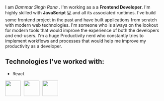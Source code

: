 I am  <i>Dammar Singh Rana </i>. I'm working as a a <b> Frontend Developer</b>. I'm highly skilled with <b>JavaScript</b>  💻 and all its associated runtimes. I've build some frontend  project in the past and have built applications from scratch with modern web technologies. I'm someone who is always on the lookout for modern tools that would improve the experience of both the developers and end-users. I'm a huge Productivity nerd who constantly tries to implement workflows and processes that would help me improve my productivity as a developer.

## Technologies I've worked with:
<ul>
  <li>React</li>
</ul>
<div style="display:flex; gap:10px">
<img src="https://upload.wikimedia.org/wikipedia/commons/thumb/a/a7/React-icon.svg/2300px-React-icon.svg.png" width=50 height=50/>
<img src="https://camo.githubusercontent.com/35ea0e8b4fba4bc12f903e1571b8cada6d7ecd2e7604063609593e32fd868502/68747470733a2f2f75706c6f61642e77696b696d656469612e6f72672f77696b6970656469612f636f6d6d6f6e732f302f30612f4d7953514c5f746578746c6f676f2e737667" width=50 height=50/>
<img src="https://camo.githubusercontent.com/3a3d4ec74a7f0086704279ea54b8a87e46cec2e6d1fcae6d8e6e9fda57054b2d/68747470733a2f2f75706c6f61642e77696b696d656469612e6f72672f77696b6970656469612f636f6d6d6f6e732f622f62322f426f6f7473747261705f6c6f676f2e737667" width=50 height=50/>
</div>
